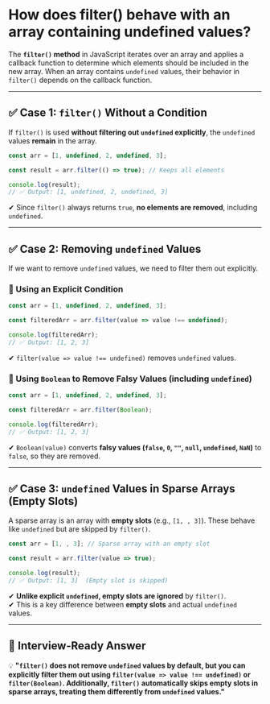 # How does filter() behave with an array containing undefined values?

The **`filter()` method** in JavaScript iterates over an array and applies a callback function to determine which elements should be included in the new array. When an array contains `undefined` values, their behavior in `filter()` depends on the callback function.

---

## **✅ Case 1: `filter()` Without a Condition**
If `filter()` is used **without filtering out `undefined` explicitly**, the `undefined` values **remain** in the array.
```javascript
const arr = [1, undefined, 2, undefined, 3];

const result = arr.filter(() => true); // Keeps all elements

console.log(result); 
// ✅ Output: [1, undefined, 2, undefined, 3]
```
✔ Since `filter()` always returns `true`, **no elements are removed**, including `undefined`.

---

## **✅ Case 2: Removing `undefined` Values**
If we want to remove `undefined` values, we need to filter them out explicitly.

### **🔹 Using an Explicit Condition**
```javascript
const arr = [1, undefined, 2, undefined, 3];

const filteredArr = arr.filter(value => value !== undefined);

console.log(filteredArr);  
// ✅ Output: [1, 2, 3]
```
✔ `filter(value => value !== undefined)` removes `undefined` values.

### **🔹 Using `Boolean` to Remove Falsy Values (including `undefined`)**
```javascript
const arr = [1, undefined, 2, undefined, 3];

const filteredArr = arr.filter(Boolean);

console.log(filteredArr);  
// ✅ Output: [1, 2, 3]
```
✔ `Boolean(value)` converts **falsy values (`false`, `0`, `""`, `null`, `undefined`, `NaN`)** to `false`, so they are removed.

---

## **✅ Case 3: `undefined` Values in Sparse Arrays (Empty Slots)**
A sparse array is an array with **empty slots** (e.g., `[1, , 3]`). These behave like `undefined` but are skipped by `filter()`.

```javascript
const arr = [1, , 3]; // Sparse array with an empty slot

const result = arr.filter(value => true);

console.log(result);  
// ✅ Output: [1, 3]  (Empty slot is skipped)
```
✔ **Unlike explicit `undefined`, empty slots are ignored** by `filter()`.  
✔ This is a key difference between **empty slots** and actual `undefined` values.

---

## **📌 Interview-Ready Answer**  
💡 **"`filter()` does not remove `undefined` values by default, but you can explicitly filter them out using `filter(value => value !== undefined)` or `filter(Boolean)`. Additionally, `filter()` automatically skips empty slots in sparse arrays, treating them differently from `undefined` values."**  
